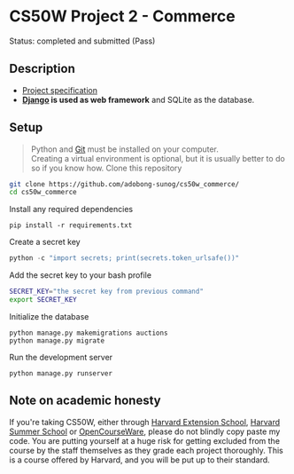 # CS50W Project 2 - Commerce
Status: completed and submitted (Pass)
  
## Description
* [Project specification](https://cs50.harvard.edu/web/2020/projects/2/commerce/#specification)
* **[Django](https://www.djangoproject.com) is used as web framework** and SQLite as the database.

## Setup 
> Python and [Git](https://git-scm.com) must be installed on your computer.  
> Creating a virtual environment is optional, but it is usually better to do so if you know how.
Clone this repository
```bash
git clone https://github.com/adobong-sunog/cs50w_commerce/
cd cs50w_commerce
```  
Install any required dependencies
```
pip install -r requirements.txt
```  
Create a secret key 
```python
python -c "import secrets; print(secrets.token_urlsafe())"
```
Add the secret key to your bash profile
```bash
SECRET_KEY="the secret key from previous command"
export SECRET_KEY 
```
Initialize the database
```
python manage.py makemigrations auctions
python manage.py migrate
```  
Run the development server
```
python manage.py runserver
```

## Note on academic honesty
If you're taking CS50W, either through [Harvard Extension School](https://extension.harvard.edu/), [Harvard Summer School](https://summer.harvard.edu/) or [OpenCourseWare](https://cs50.harvard.edu/web/), please do not blindly copy paste my code. You are putting yourself at a huge risk for getting excluded from the course by the staff themselves as they grade each project thoroughly. This is a course offered by Harvard, and you will be put up to their standard.

